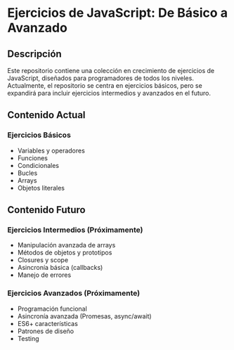 # Ejercicios de JavaScript: De Básico a Avanzado

## Descripción

Este repositorio contiene una colección en crecimiento de ejercicios de JavaScript, diseñados para programadores de todos los niveles. Actualmente, el repositorio se centra en ejercicios básicos, pero se expandirá para incluir ejercicios intermedios y avanzados en el futuro.

## Contenido Actual

### Ejercicios Básicos

- Variables y operadores
- Funciones
- Condicionales
- Bucles
- Arrays
- Objetos literales

## Contenido Futuro

### Ejercicios Intermedios (Próximamente)

- Manipulación avanzada de arrays
- Métodos de objetos y prototipos
- Closures y scope
- Asincronía básica (callbacks)
- Manejo de errores

### Ejercicios Avanzados (Próximamente)

- Programación funcional
- Asincronía avanzada (Promesas, async/await)
- ES6+ características
- Patrones de diseño
- Testing
